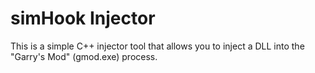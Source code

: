 # simHook Injector

This is a simple C++ injector tool that allows you to inject a DLL into the "Garry's Mod" (gmod.exe) process.